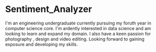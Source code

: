 # Sentiment_Analyzer
I'm an engineering undergraduate currently pursuing my foruth year in computer science core. I'm ardently interested in data science and am looking to learn and expand my domain. I also have a keen passion for photography , design and video editing. Looking forward to gaining exposure and developing my skills.
